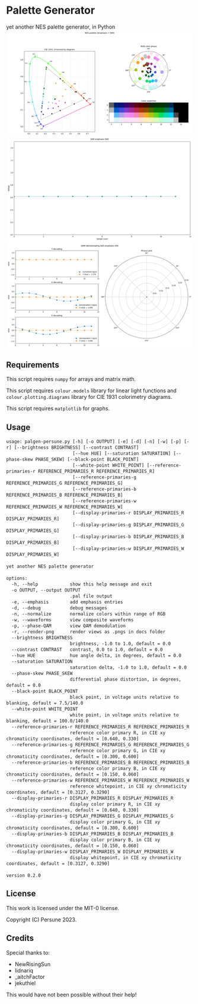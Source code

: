 # Palette Generator

yet another NES palette generator, in Python
<img src="docs/palette sequence.gif">
<img src="docs/waveform sequence.gif">
<img src="docs/QAM sequence.gif">

## Requirements

This script requires `numpy` for arrays and matrix math.

This script requires `colour.models` library for linear light functions and `colour.plotting.diagrams` library for CIE 1931 colorimetry diagrams.

This script requires `matplotlib` for graphs.

## Usage
```
usage: palgen-persune.py [-h] [-o OUTPUT] [-e] [-d] [-n] [-w] [-p] [-r] [--brightness BRIGHTNESS] [--contrast CONTRAST]
                         [--hue HUE] [--saturation SATURATION] [--phase-skew PHASE_SKEW] [--black-point BLACK_POINT]
                         [--white-point WHITE_POINT] [--reference-primaries-r REFERENCE_PRIMARIES_R REFERENCE_PRIMARIES_R]
                         [--reference-primaries-g REFERENCE_PRIMARIES_G REFERENCE_PRIMARIES_G]
                         [--reference-primaries-b REFERENCE_PRIMARIES_B REFERENCE_PRIMARIES_B]
                         [--reference-primaries-w REFERENCE_PRIMARIES_W REFERENCE_PRIMARIES_W]
                         [--display-primaries-r DISPLAY_PRIMARIES_R DISPLAY_PRIMARIES_R]
                         [--display-primaries-g DISPLAY_PRIMARIES_G DISPLAY_PRIMARIES_G]
                         [--display-primaries-b DISPLAY_PRIMARIES_B DISPLAY_PRIMARIES_B]
                         [--display-primaries-w DISPLAY_PRIMARIES_W DISPLAY_PRIMARIES_W]

yet another NES palette generator

options:
  -h, --help            show this help message and exit
  -o OUTPUT, --output OUTPUT
                        .pal file output
  -e, --emphasis        add emphasis entries
  -d, --debug           debug messages
  -n, --normalize       normalize colors within range of RGB
  -w, --waveforms       view composite waveforms
  -p, --phase-QAM       view QAM demodulation
  -r, --render-png      render views as .pngs in docs folder
  --brightness BRIGHTNESS
                        brightness, -1.0 to 1.0, default = 0.0
  --contrast CONTRAST   contrast, 0.0 to 1.0, default = 0.0
  --hue HUE             hue angle delta, in degrees, default = 0.0
  --saturation SATURATION
                        saturation delta, -1.0 to 1.0, default = 0.0
  --phase-skew PHASE_SKEW
                        differential phase distortion, in degrees, default = 0.0
  --black-point BLACK_POINT
                        black point, in voltage units relative to blanking, default = 7.5/140.0
  --white-point WHITE_POINT
                        white point, in voltage units relative to blanking, default = 100.0/140.0
  --reference-primaries-r REFERENCE_PRIMARIES_R REFERENCE_PRIMARIES_R
                        reference color primary R, in CIE xy chromaticity coordinates, default = [0.640, 0.330]
  --reference-primaries-g REFERENCE_PRIMARIES_G REFERENCE_PRIMARIES_G
                        reference color primary G, in CIE xy chromaticity coordinates, default = [0.300, 0.600]
  --reference-primaries-b REFERENCE_PRIMARIES_B REFERENCE_PRIMARIES_B
                        reference color primary B, in CIE xy chromaticity coordinates, default = [0.150, 0.060]
  --reference-primaries-w REFERENCE_PRIMARIES_W REFERENCE_PRIMARIES_W
                        reference whitepoint, in CIE xy chromaticity coordinates, default = [0.3127, 0.3290]
  --display-primaries-r DISPLAY_PRIMARIES_R DISPLAY_PRIMARIES_R
                        display color primary R, in CIE xy chromaticity coordinates, default = [0.640, 0.330]
  --display-primaries-g DISPLAY_PRIMARIES_G DISPLAY_PRIMARIES_G
                        display color primary G, in CIE xy chromaticity coordinates, default = [0.300, 0.600]
  --display-primaries-b DISPLAY_PRIMARIES_B DISPLAY_PRIMARIES_B
                        display color primary B, in CIE xy chromaticity coordinates, default = [0.150, 0.060]
  --display-primaries-w DISPLAY_PRIMARIES_W DISPLAY_PRIMARIES_W
                        display whitepoint, in CIE xy chromaticity coordinates, default = [0.3127, 0.3290]

version 0.2.0
```

## License

This work is licensed under the MIT-0 license.

Copyright (C) Persune 2023.

## Credits

Special thanks to:
- NewRisingSun
- lidnariq
- _aitchFactor
- jekuthiel

This would have not been possible without their help!
